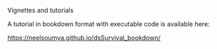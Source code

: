 Vignettes and tutorials


A tutorial in bookdown format with executable code is available here:

https://neelsoumya.github.io/dsSurvival_bookdown/

